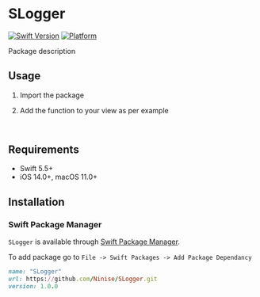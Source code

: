 # SLogger
[![Swift Version](https://img.shields.io/badge/Swift-5.5-orange.svg)](https://swift.org)
[![Platform](https://img.shields.io/badge/Platform-iOS%20%7C%20macOS%20%7C%20watchOS%20%7C%20tvOS-lightgrey.svg)](https://developer.apple.com)

Package description

## Usage

1. Import the package

2. Add the function to your view as per example
```swift
  
```


## Requirements

- Swift 5.5+
- iOS 14.0+, macOS 11.0+

## Installation
### Swift Package Manager
`SLogger` is available through [Swift Package Manager](https://swift.org/package-manager/). 

To add package go to `File -> Swift Packages -> Add Package Dependancy `

```ruby
name: "SLogger"
url: https://github.com/Ninise/SLogger.git
version: 1.0.0
```

